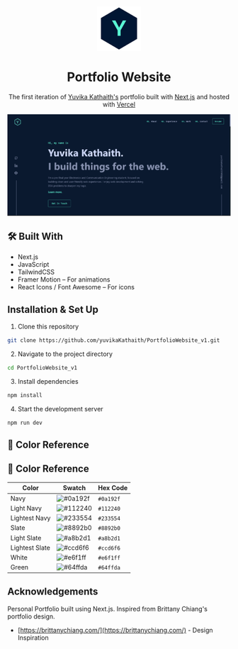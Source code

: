 <div align="center">
  <img alt="Logo" src="/public/logo-blue-bg.png" width="100" />
</div>
<h1 align="center">
  Portfolio Website
</h1>
<p align="center">
  The first iteration of <a href="https://yuvikakathaith.vercel.app/" target="_blank">Yuvika Kathaith's</a> portfolio built with <a href="https://nextjs.org/" target="_blank">Next.js</a> and hosted with <a href="https://vercel.com" target="_blank">Vercel</a>
</p>

![demo](/public/demo.png)


## 🛠️ Built With
* Next.js
* JavaScript
* TailwindCSS
* Framer Motion – For animations
* React Icons / Font Awesome – For icons

## Installation & Set Up

1. Clone this repository
```bash
git clone https://github.com/yuvikaKathaith/PortfolioWebsite_v1.git
```

2. Navigate to the project directory
```bash
cd PortfolioWebsite_v1
```

3. Install dependencies
```bash
npm install
```

4. Start the development server
```bash
npm run dev
```

## 🎨 Color Reference

## 🎨 Color Reference

| Color            | Swatch                                                                 | Hex Code     |
| ---------------- | ---------------------------------------------------------------------- | ------------ |
| Navy             | ![#0a192f](https://via.placeholder.com/20/0a192f/0a192f?text=+)         | `#0a192f`    |
| Light Navy       | ![#112240](https://via.placeholder.com/20/112240/112240?text=+)         | `#112240`    |
| Lightest Navy    | ![#233554](https://via.placeholder.com/20/233554/233554?text=+)         | `#233554`    |
| Slate            | ![#8892b0](https://via.placeholder.com/20/8892b0/8892b0?text=+)         | `#8892b0`    |
| Light Slate      | ![#a8b2d1](https://via.placeholder.com/20/a8b2d1/a8b2d1?text=+)         | `#a8b2d1`    |
| Lightest Slate   | ![#ccd6f6](https://via.placeholder.com/20/ccd6f6/ccd6f6?text=+)         | `#ccd6f6`    |
| White            | ![#e6f1ff](https://via.placeholder.com/20/e6f1ff/e6f1ff?text=+)         | `#e6f1ff`    |
| Green            | ![#64ffda](https://via.placeholder.com/20/64ffda/64ffda?text=+)         | `#64ffda`    |


## Acknowledgements
Personal Portfolio built using Next.js. Inspired from Brittany Chiang's portfolio design.
* [https://brittanychiang.com/](https://brittanychiang.com/) - Design Inspiration
